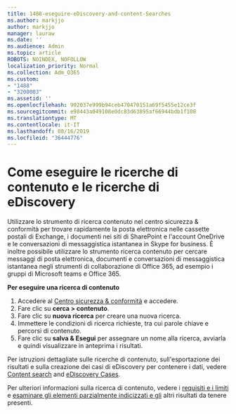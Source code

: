 ```yaml
---
title: 1488-eseguire-eDiscovery-and-content-Searches
ms.author: markjjo
author: markjjo
manager: lauraw
ms.date: ''
ms.audience: Admin
ms.topic: article
ROBOTS: NOINDEX, NOFOLLOW
localization_priority: Normal
ms.collection: Adm_O365
ms.custom:
- "1488"
- "3200003"
ms.assetid: ''
ms.openlocfilehash: 992037e999b94ceb470470151a69f5455e12ce3f
ms.sourcegitcommit: e98443a049108e0dc83d63895af66944bdb1f108
ms.translationtype: MT
ms.contentlocale: it-IT
ms.lasthandoff: 08/16/2019
ms.locfileid: "36444776"
---
```

# <a name="how-to-perform-content-searches-and-ediscovery-searches"></a>Come eseguire le ricerche di contenuto e le ricerche di eDiscovery

Utilizzare lo strumento di ricerca contenuto nel centro sicurezza & conformità per trovare rapidamente la posta elettronica nelle cassette postali di Exchange, i documenti nei siti di SharePoint e l'account OneDrive e le conversazioni di messaggistica istantanea in Skype for business. È inoltre possibile utilizzare lo strumento ricerca contenuto per cercare messaggi di posta elettronica, documenti e conversazioni di messaggistica istantanea negli strumenti di collaborazione di Office 365, ad esempio i gruppi di Microsoft teams e Office 365.

**Per eseguire una ricerca di contenuto**

1. Accedere al [Centro sicurezza & conformità](https://protection.office.com) e accedere.
2. Fare clic su **cerca > contenuto**.
3. Fare clic su **nuova ricerca** per creare una nuova ricerca.
4. Immettere le condizioni di ricerca richieste, tra cui parole chiave e percorsi di contenuto.  
5. Fare clic su **salva & Esegui** per assegnare un nome alla ricerca, avviarla e quindi visualizzare in anteprima i risultati.

Per istruzioni dettagliate sulle ricerche di contenuto, sull'esportazione dei risultati e sulla creazione dei casi di eDiscovery per contenere i dati, vedere [Content search](https://docs.microsoft.com/en-us/office365/securitycompliance/content-search) and [eDiscovery Cases](https://docs.microsoft.com/en-us/office365/securitycompliance/ediscovery-cases).

Per ulteriori informazioni sulla ricerca di contenuto, vedere i [requisiti e i limiti](https://docs.microsoft.com/en-us/office365/securitycompliance/limits-for-content-search) e [esaminare gli elementi parzialmente indicizzati e gli](https://docs.microsoft.com/en-us/office365/securitycompliance/investigating-partially-indexed-items-in-ediscovery) altri risultati da tenere presenti.